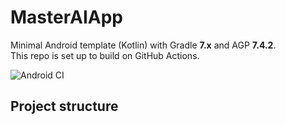 # MasterAIApp

Minimal Android template (Kotlin) with Gradle **7.x** and AGP **7.4.2**.  
This repo is set up to build on GitHub Actions.

![Android CI](https://github.com/fuat79sky/MasterAIApp/actions/workflows/android.yml/badge.svg)

## Project structure